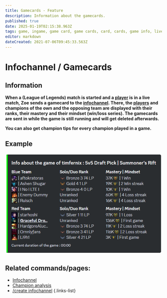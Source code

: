 ```yaml
---
title: Gamecards - Feature
description: Information about the gamecards.
published: true
date: 2025-01-19T02:15:38.963Z
tags: game, ingame, game card, game cards, card, cards, game info, live game, match, live
editor: markdown
dateCreated: 2021-07-06T09:45:33.563Z
---
```


# Infochannel / Gamecards
## Information
**When a (League of Legends) match is started and a [player](/en/terms/player) is in a live match, Zoe sends a gamecard to the [infochannel](/en/features/infochannel). There, the [players](/en/terms/player) and champions of the own and the opposing team are displayed with their ranks, their mastery and their mindset (win/loss series). The gamecards are sent in while the game is still running and will get deleted afterwards.**

**You can also get champion tips for every champion played in a game.**
<br>

## Example
![](/en_/en_gamecard.png)
<br>

## Related commands/pages:
-   [Infochannel](/en/features/infochannel/)
-   [Champion analysis](/en/features/champion-analysis)
-   [/create infochannel](/en/commands/infochannel/create)
{.links-list}
